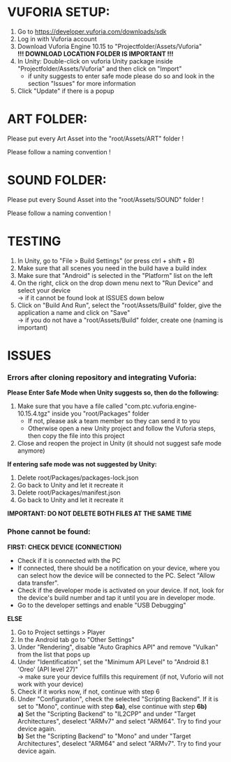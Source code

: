 # VUFORIA SETUP:

1. Go to https://developer.vuforia.com/downloads/sdk
2. Log in with Vuforia account
3. Download Vuforia Engine 10.15 to "Projectfolder/Assets/Vuforia"\
   **!!! DOWNLOAD LOCATION FOLDER IS IMPORTANT !!!**
4. In Unity: Double-click on vuforia Unity package inside "Projectfolder/Assets/Vuforia" and then click on "Import"
	- if unity suggests to enter safe mode please do so and look in the section "Issues" for more information 
5. Click "Update" if there is a popup



# ART FOLDER:

Please put every Art Asset into the "root/Assets/ART" folder !
	
Please follow a naming convention !



# SOUND FOLDER:

Please put every Sound Asset into the "root/Assets/SOUND" folder !
	
Please follow a naming convention !



# TESTING

1. In Unity, go to "File > Build Settings" (or press ctrl + shift + B)
2. Make sure that all scenes you need in the build have a build index
3. Make sure that "Android" is selected in the "Platform" list on the left
4. On the right, click on the drop down menu next to "Run Device" and select your device\
	&rarr; if it cannot be found look at ISSUES down below
5. Click on "Build And Run", select the "root/Assets/Build" folder, give the application a name and click on "Save"\
	&rarr; if you do not have a "root/Assets/Build" folder, create one (naming is important)



# ISSUES

### Errors after cloning repository and integrating Vuforia:

**Please Enter Safe Mode when Unity suggests so, then do the following:**

1. Make sure that you have a file called "com.ptc.vuforia.engine-10.15.4.tgz" inside you "root/Packages" folder
	- If not, please ask a team member so they can send it to you
	- Otherwise open a new Unity project and follow the Vuforia steps, then copy the file into this project
2. Close and reopen the project in Unity (it should not suggest safe mode anymore)


**If entering safe mode was not suggested by Unity:**

1. Delete root/Packages/packages-lock.json
2. Go back to Unity and let it recreate it
3. Delete root/Packages/manifest.json
4. Go back to Unity and let it recreate it

**IMPORTANT: DO NOT DELETE BOTH FILES AT THE SAME TIME**



### Phone cannot be found:

**FIRST: CHECK DEVICE (CONNECTION)**

- Check if it is connected with the PC
- If connected, there should be a notification on your device, where you can select how the device will be connected to the PC. Select "Allow data transfer".
- Check if the developer mode is activated on your device. If not, look for the device's build number and tap it until you are in developer mode.
- Go to the developer settings and enable "USB Debugging"

**ELSE**

1. Go to Project settings > Player
2. In the Android tab go to "Other Settings"
3. Under "Rendering", disable "Auto Graphics API" and remove "Vulkan" from the list that pops up
4. Under "Identification", set the "Minimum API Level" to "Android 8.1 'Oreo' (API level 27)"\
	&rarr; make sure your device fulfills this requirement (if not, Vuforio will not work with your device)
5. Check if it works now, if not, continue with step 6
6. Under "Configuration", check the selected "Scripting Backend". If it is set to "Mono", continue with step **6a)**, else continue with step **6b)**\
	**a)** Set the "Scripting Backend" to "IL2CPP" and under "Target Architectures", deselect "ARMv7" and select "ARM64". Try to find your device again.\
	**b)** Set the "Scripting Backend" to "Mono" and under "Target Architectures", deselect "ARM64" and select "ARMv7". Try to find your device again.








